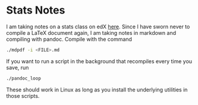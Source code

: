 # Stats Notes

I am taking notes on a stats class on edX
[here](https://courses.edx.org/courses/course-v1:MITx+18.6501x+3T2019/course/).
Since I have sworn never to compile a LaTeX document again, I am taking notes in
markdown and compiling with pandoc.  Compile with the command

```bash
./mdpdf -i <FILE>.md
```

If you want to run a script in the background that recompiles every time you
save, run

```bash
./pandoc_loop
```

These should work in Linux as long as you install the underlying utilities in
those scripts.
